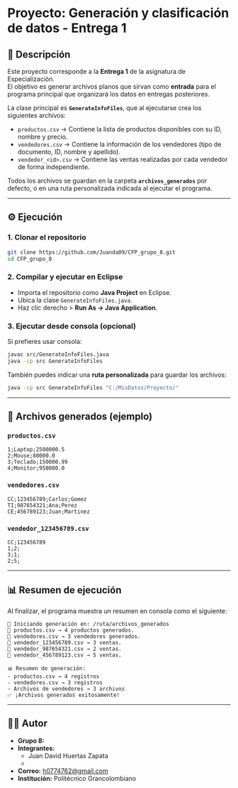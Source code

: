 # Proyecto: Generación y clasificación de datos - Entrega 1

## 📌 Descripción
Este proyecto corresponde a la **Entrega 1** de la asignatura de Especialización.  
El objetivo es generar archivos planos que sirvan como **entrada** para el programa principal que organizará los datos en entregas posteriores.  

La clase principal es **`GenerateInfoFiles`**, que al ejecutarse crea los siguientes archivos:

- `productos.csv` → Contiene la lista de productos disponibles con su ID, nombre y precio.
- `vendedores.csv` → Contiene la información de los vendedores (tipo de documento, ID, nombre y apellido).
- `vendedor_<id>.csv` → Contiene las ventas realizadas por cada vendedor de forma independiente.

Todos los archivos se guardan en la carpeta **`archivos_generados`** por defecto, o en una ruta personalizada indicada al ejecutar el programa.

---

## ⚙️ Ejecución

### 1. Clonar el repositorio
```bash
git clone https://github.com/Juanda09/CFP_grupo_8.git
cd CFP_grupo_8
```

### 2. Compilar y ejecutar en Eclipse
- Importa el repositorio como **Java Project** en Eclipse.  
- Ubica la clase `GenerateInfoFiles.java`.  
- Haz clic derecho > **Run As → Java Application**.  

### 3. Ejecutar desde consola (opcional)
Si prefieres usar consola:
```bash
javac src/GenerateInfoFiles.java
java -cp src GenerateInfoFiles
```

También puedes indicar una **ruta personalizada** para guardar los archivos:
```bash
java -cp src GenerateInfoFiles "C:/MisDatos/Proyecto/"
```

---

## 📂 Archivos generados (ejemplo)

### `productos.csv`
```csv
1;Laptop;2500000.5
2;Mouse;80000.0
3;Teclado;150000.99
4;Monitor;950000.0
```

### `vendedores.csv`
```csv
CC;123456789;Carlos;Gomez
TI;987654321;Ana;Perez
CE;456789123;Juan;Martinez
```

### `vendedor_123456789.csv`
```csv
CC;123456789
1;2;
3;1;
2;5;
```

---

## 📊 Resumen de ejecución
Al finalizar, el programa muestra un resumen en consola como el siguiente:
```
📂 Iniciando generación en: /ruta/archivos_generados
🛒 productos.csv → 4 productos generados.
👥 vendedores.csv → 3 vendedores generados.
📄 vendedor_123456789.csv → 3 ventas.
📄 vendedor_987654321.csv → 2 ventas.
📄 vendedor_456789123.csv → 5 ventas.

📊 Resumen de generación:
- productos.csv → 4 registros
- vendedores.csv → 3 registros
- Archivos de vendedores → 3 archivos
✅ ¡Archivos generados exitosamente!
```

---

## 👨‍💻 Autor
- **Grupo 8:**
- **Integrantes:** 
  - Juan David Huertas Zapata 
  -  
- **Correo:** h0774762@gmail.com  
- **Institución:** Politécnico Grancolombiano  
